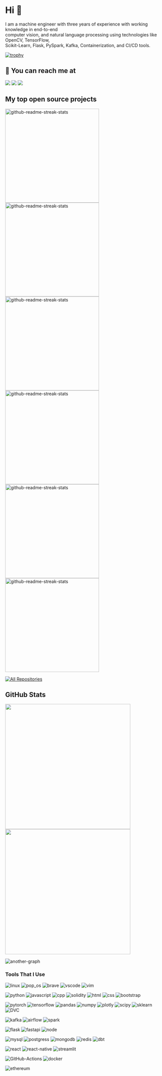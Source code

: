 # Hi 👋

I am a machine engineer with three years of experience with working knowledge in end-to-end <br> 
computer vision, and natural language processing using technologies like OpenCV, TensorFlow, <br> 
Scikit-Learn, Flask, PySpark, Kafka, Containerization, and CI/CD tools.

[![trophy](https://github-profile-trophy.vercel.app/?username=ryo-ma&theme=onedark)](https://github.com/ryo-ma/github-profile-trophy)

## 📣 You can reach me at

<a href="https://www.linkedin.com/in/degagawolde/" target="_blank"><img src="https://img.shields.io/badge/linkedin-0077B5.svg?style=flat&logo=linkedin&logoColor=white"/></a>&nbsp;<a href="https://twitter.com/irraaangorree"><img src="https://img.shields.io/badge/twitter-1DA1F2.svg?style=flat&logo=twitter&logoColor=white"/></a>&nbsp;<a href="https://medium.com/@degagawolde" target="_blank"><img src="https://img.shields.io/badge/Medium-12100E?style=flat&logo=medium&logoColor=white"/></a> &nbsp;

## My top open source projects
<p align="left">
  <a href="https://github.com/degagawolde/DeepLearningBasedTBDiagnosis"><img width="300" src="https://denvercoder1-github-readme-stats.vercel.app/api/pin/?username=degagawolde&repo=DeepLearningBasedTBDiagnosis&theme=react&bg_color=060B0D&icon_color=F8D866&hide_border=true&show_icons=false" alt="github-readme-streak-stats"></a>
  <a href="https://github.com/degagawolde/twitter-data-analysis"><img width="300" src="https://denvercoder1-github-readme-stats.vercel.app/api/pin/?username=degagawolde&repo=twitter-data-analysis&theme=react&bg_color=060B0D&icon_color=F8D866&hide_border=true&show_icons=false" alt="github-readme-streak-stats"></a>  
  <a href="https://github.com/degagawolde/in-context-learning"><img width="300" src="https://denvercoder1-github-readme-stats.vercel.app/api/pin/?username=degagawolde&repo=in-context-learning&theme=react&bg_color=060B0D&icon_color=F8D866&hide_border=true&show_icons=false" alt="github-readme-streak-stats"></a>  
  <a href="https://github.com/degagawolde/creative-optimisation-cv"><img width="300" src="https://denvercoder1-github-readme-stats.vercel.app/api/pin/?username=degagawolde&repo=creative-optimisation-cv&theme=react&bg_color=060B0D&icon_color=F8D866&hide_border=true&show_icons=false" alt="github-readme-streak-stats"></a>  
  <a href="https://github.com/degagawolde/User-Analytics-Telecommunication-Industry"><img width="300" src="https://denvercoder1-github-readme-stats.vercel.app/api/pin/?username=degagawolde&repo=User-Analytics-Telecommunication-Industry&theme=react&bg_color=060B0D&icon_color=F8D866&hide_border=true&show_icons=false" alt="github-readme-streak-stats"></a>  
  <a href="https://github.com/degagawolde/kafka-airflow-spark-pipeline"><img width="300" src="https://denvercoder1-github-readme-stats.vercel.app/api/pin/?username=degagawolde&repo=kafka-airflow-spark-pipeline&theme=react&bg_color=060B0D&icon_color=F8D866&hide_border=true&show_icons=false" alt="github-readme-streak-stats"></a>
</p>

<p align="left">
  <a href="https://github.com/degagawolde?tab=repositories&sort=stargazers"><img alt="All Repositories" title="All Repositories" src="https://custom-icon-badges.herokuapp.com/badge/-All%20Repos-2962FF?style=for-the-badge&logoColor=white&logo=repo&bg_color=060B0D"/></a>
</p>


## GitHub Stats

<p align="left">
  <a href="https://github.com/degagawolde">
    <img width="400px" src="https://github-readme-stats-eight-theta.vercel.app/api?username=degagawolde&show_icons=true&theme=react&include_all_commits=true&count_private=true&hide_border=true&bg_color=060B0D"/>
    <img width="400px" src="https://github-readme-streak-stats.herokuapp.com/?user=degagawolde&theme=black-ice&hide_border=true&stroke=0000&background=060B0D">
  </a>

 
<!-- ![activity-graph](https://activity-graph.herokuapp.com/graph?username=degagawolde&theme=minimal)  -->

 
![another-graph](https://github-profile-summary-cards.vercel.app/api/cards/profile-details?username=degagawolde&theme=2077&include_all_commits=true&count_private=true) 


### Tools That I Use

![linux][linux-icon] ![pop_os][pop_os-icon] ![brave][brave-icon] ![vscode][vscode-icon] ![vim][vim-icon]

![python][python-icon] ![javascript][javascript-icon] ![cpp][cpp-icon] ![solidity][solidity-icon] ![html][html-icon] ![css][css-icon] ![bootstrap][bootstrap-icon]

![pytorch][pytorch-icon] ![tensorflow][tensorflow-icon] ![pandas][pandas-icon] ![numpy][numpy-icon] ![plotly][plotly-icon] ![scipy][scipy-icon] ![sklearn][sklearn-icon] ![DVC][dvc-icon]

![kafka][kafka-icon] ![airflow][airflow-icon] ![spark][spark-icon]

![flask][flask-icon] ![fastapi][fast-api-icon] ![node][node-icon]

![mysql][mysql-icon] ![postgress][postgress-icon] ![mongodb][mongo-icon] ![redis][redis-icon] ![dbt][dbt-icon]

![react][react-icon] ![react-native][react-native-icon] ![streamlit][streamlit-icon]

![GitHub-Actions][github-action-icon] ![docker][docker-icon]

![ethereum][ethereum-icon]


[linux-icon]: https://img.shields.io/badge/Linux-FCC624?style=flat&logo=linux&logoColor=black
[pop_os-icon]: https://img.shields.io/badge/Pop!_OS-48B9C7?style=flat&logo=Pop!_OS&logoColor=white
[vscode-icon]: https://img.shields.io/badge/-Visual%20Studio%20Code-23A9F2?style=flat&logo=Visual%20Studio%20Code&logoColor=white
[vim-icon]: https://img.shields.io/badge/VIM-%2311AB00.svg?style=flat&logo=vim&logoColor=white
[brave-icon]: https://img.shields.io/badge/Brave-FB542B?style=flat&logo=Brave&logoColor=white
[github-action-icon]: https://img.shields.io/badge/github%20actions-%232671E5.svg?style=flat&logo=githubactions&logoColor=white

[mysql-icon]: https://img.shields.io/badge/mysql-%2300f.svg?style=flat&logo=mysql&logoColor=white
[mongo-icon]: https://img.shields.io/badge/MongoDB-%234ea94b.svg?style=flat&logo=mongodb&logoColor=white
[postgress-icon]: https://img.shields.io/badge/postgres-%23316192.svg?style=flat&logo=postgresql&logoColor=white
[redis-icon]: https://img.shields.io/badge/redis-%23DD0031.svg?style=flat&logo=redis&logoColor=white

[kafka-icon]: https://img.shields.io/badge/Apache%20Kafka-000?style=flat&logo=apachekafka
[bootstrap-icon]: https://img.shields.io/badge/bootstrap-%23563D7C.svg?style=flat&logo=bootstrap&logoColor=white
[fast-api-icon]: https://img.shields.io/badge/FastAPI-005571?style=flat&logo=fastapi
[flask-icon]: https://img.shields.io/badge/flask-%23000.svg?style=flat&logo=flask&logoColor=white
[node-icon]: https://img.shields.io/badge/node.js-6DA55F?style=flat&logo=node.js&logoColor=white
[react-icon]: https://img.shields.io/badge/react-%2320232a.svg?style=flat&logo=react&logoColor=%2361DAFB
[react-native-icon]: https://img.shields.io/badge/react_native-%2320232a.svg?style=flat&logo=react&logoColor=%2361DAFB
[streamlit-icon]: https://img.shields.io/badge/-Streamlit-05122A?style=flat&logo=Streamlit;

[vercel-icon]: https://img.shields.io/badge/vercel-%23000000.svg?style=flat&logo=vercel&logoColor=white
[netlify-icon]: https://img.shields.io/badge/netlify-%23000000.svg?style=flat&logo=netlify&logoColor=#00C7B7

[python-icon]: https://img.shields.io/badge/Python-14354C?style=flat&logo=python&logoColor=white
[cpp-icon]: https://img.shields.io/badge/c++-%2300599C.svg?style=flat&logo=c%2B%2B&logoColor=white
[html-icon]: https://img.shields.io/badge/html5-%23E34F26.svg?style=flat&logo=html5&logoColor=white
[css-icon]: https://img.shields.io/badge/css3-%231572B6.svg?style=flat&logo=css3&logoColor=white
[javascript-icon]: https://img.shields.io/badge/javascript-%23323330.svg?style=flat&logo=javascript&logoColor=%23F7DF1E
[shell-script-icon]: https://img.shields.io/badge/javascript-%23323330.svg?style=flat&logo=javascript&logoColor=%23F7DF1E
[solidity-icon]: https://img.shields.io/badge/Solidity-%23363636.svg?style=flat&logo=solidity&logoColor=white

[plotly-icon]: https://img.shields.io/badge/Plotly-%233F4F75.svg?style=flat&logo=plotly&logoColor=white
[pytorch-icon]: https://img.shields.io/badge/PyTorch-%23EE4C2C.svg?style=flat&logo=PyTorch&logoColor=white
[tensorflow-icon]: https://img.shields.io/badge/TensorFlow-%23FF6F00.svg?style=flat&logo=TensorFlow&logoColor=white
[numpy-icon]: https://img.shields.io/badge/numpy-%23013243.svg?style=flat&logo=numpy&logoColor=white
[pandas-icon]: https://img.shields.io/badge/pandas-%23150458.svg?style=flat&logo=pandas&logoColor=white
[sklearn-icon]: https://img.shields.io/badge/scikit--learn-%23F7931E.svg?style=flat&logo=scikit-learn&logoColor=white
[scipy-icon]: https://img.shields.io/badge/SciPy-%230C55A5.svg?style=flat&logo=scipy&logoColor=%white
[dvc-icon]: https://img.shields.io/badge/-DVC-05122A?style=flat&logo=DVC
[dbt-icon]: https://img.shields.io/badge/dbt-FF694B?style=flat&logo=dbt&logoColor=white
[docker-icon]: https://img.shields.io/badge/docker-%230db7ed.svg?style=flat&logo=docker&logoColor=white
[arduino-icon]: https://img.shields.io/badge/-Arduino-00979D?style=flat&logo=Arduino&logoColor=white
[raspberry-pi-icon]: https://img.shields.io/badge/-RaspberryPi-C51A4A?style=flat&logo=Raspberry-Pi
[airflow-icon]: https://img.shields.io/badge/Apache%20Airflow-017CEE?style=flat&logo=Apache%20Airflow&logoColor=white
[spark-icon]: https://img.shields.io/badge/Apache_Spark-FFFFFF?style=flat&logo=apachespark&logoColor=#E35A16

[upwork-icon]: https://img.shields.io/badge/UpWork-6FDA44?style=flat&logo=Upwork&logoColor=white

[ethereum-icon]: https://img.shields.io/badge/Ethereum-3C3C3D?style=flat&logo=Ethereum&logoColor=white

[fhir-page]: https://www.hl7.org/fhir/overview.html
[gdl-book]: https://geometricdeeplearning.com/
